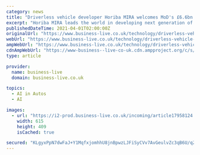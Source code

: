 ```yaml
---
category: news
title: "Driverless vehicle developer Horiba MIRA welcomes MoD's £6.6bn military tech pledge"
excerpt: "Horiba MIRA leads the world in developing next generation of driverless and intelligent civilian and military vehicles"
publishedDateTime: 2021-04-01T02:00:00Z
originalUrl: "https://www.business-live.co.uk/technology/driverless-vehicle-developer-horiba-mira-20287658"
webUrl: "https://www.business-live.co.uk/technology/driverless-vehicle-developer-horiba-mira-20287658"
ampWebUrl: "https://www.business-live.co.uk/technology/driverless-vehicle-developer-horiba-mira-20287658.amp"
cdnAmpWebUrl: "https://www-business--live-co-uk.cdn.ampproject.org/c/s/www.business-live.co.uk/technology/driverless-vehicle-developer-horiba-mira-20287658.amp"
type: article

provider:
  name: business-live
  domain: business-live.co.uk

topics:
  - AI in Autos
  - AI

images:
  - url: "https://i2-prod.business-live.co.uk/incoming/article17958124.ece/ALTERNATES/s615/0_HORIBA-MIRA-VIKING-ALMRS-SPTA-2jpg-VIKIN.jpg"
    width: 615
    height: 409
    isCached: true

secured: "KLgyxPpN7dwFaJ+Y1MqfxjomhhU8jnBpwzLJFiSyCVv7AvGeulvZc3qB6U/qZ9bBdvYSvWA8c8AoZxwcCxugAC/jXaYh/vjBuOCtPtuZuqJwd6seJ+yoxGzQ+SkekADdmui1m20mbpAChgzT4tNCy6cvmjtI9XGALrly0JSkO7n4kkRHzqWXjfxpK4goHeNjA/jLmYRGIXDWDs4Je2H9CbeZo9EE0iBiRQFDYJsOnyWuioX3LwXYRNV8/18TY7PjP0GXPjyxCSSSa+iG136bU6HvlKSRA+ibF1Uqk2Z0THleSaXkGTgp7AKDxHOcCpBg6Qm2ysbHWzSy3A91YfUb7vbM2srJXthgFggr5w0s3MY=;aQS7KIxQfiLF26B/TYScZQ=="
---
```


